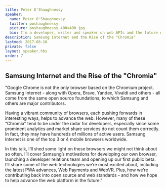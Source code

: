 ```yaml
---
title: Peter O'Shaughnessy
speaker:
  name: Peter O'Shaughnessy
  twitter: poshaughnessy
  picture: poshaughnessy_400x400.jpg
  bio: I'm a developer, writer and speaker on web APIs and the future of the web. I've been a developer since graduating in 2003 and mostly developing for the web since 2005. My key technology interests are around how web and native app capabilities are converging (e.g. Progressive Web App technologies) and how the physical and digital worlds are converging (Physical Web, Web Bluetooth, VR, Mixed Reality...) I joined Samsung Internet's new developer advocacy team last year, to help developers fulfil their ambitions with the latest web technologies.
description: Samsung Internet and the Rise of the "Chromia"
lastmod: 2017-08-16
private: false
layout: speaker.hbs
order: 7
---
```


## Samsung Internet and the Rise of the "Chromia"

"Google Chrome is not the only browser based on the Chromium project. Samsung Internet - along with Opera, Brave, Yandex, Vivaldi and others - all come from the same open source foundations, to which Samsung and others are major contributors.

Having a vibrant community of browsers, each pushing forwards in interesting ways, helps to advance the web. However, many of these “Chromia” tend to be under the radar for developers, especially since some prominent analytics and market share services do not count them correctly. In fact, they may have hundreds of millions of active users. Samsung Internet is one of the top 3 or 4 mobile browsers worldwide.

In this talk, I’ll shed some light on these browsers we might not think about so often. I’ll cover Samsung’s motivations for developing our own browser, launching a developer relations team and opening up our first public beta. I’ll share some of the web technologies we’re most excited about, including the latest PWA advances, Web Payments and WebVR. Plus, how we’re contributing back into open source and web standards - and how we hope to help advance the web platform in the future."
